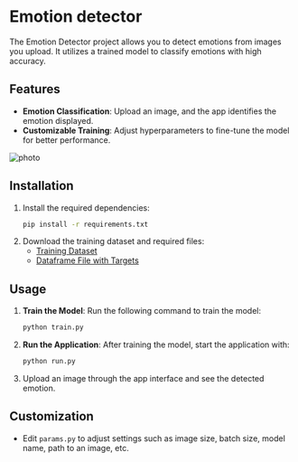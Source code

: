# Emotion detector
The Emotion Detector project allows you to detect emotions from images you upload. It utilizes a trained model to classify emotions with high accuracy.

## Features
- **Emotion Classification**: Upload an image, and the app identifies the emotion displayed.
- **Customizable Training**: Adjust hyperparameters to fine-tune the model for better performance.

![photo](https://user-images.githubusercontent.com/64987384/110686353-644f8800-81f0-11eb-9d14-b5da09a5296d.jpg)

## Installation
1. Install the required dependencies:
   ```bash
   pip install -r requirements.txt
2. Download the training dataset and required files:
   - [Training Dataset](https://drive.google.com/file/d/1TG9P5B2k3eTbC4XDxDmEc07dyAORPC16/view)
   - [Dataframe File with Targets](https://www.kaggle.com/c/skillbox-computer-vision-project/data?select=train.csv)

## Usage

1) **Train the Model**: Run the following command to train the model:
   ```bash
   python train.py
   ```
2) **Run the Application**: After training the model, start the application with:
    ```bash
    python run.py
3) Upload an image through the app interface and see the detected emotion.

## Customization
  - Edit `params.py` to adjust settings such as image size, batch size, model name, path to an image, etc.
